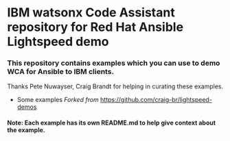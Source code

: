 # IBM watsonx Code Assistant repository for Red Hat Ansible Lightspeed demo

### This repository contains examples which you can use to demo WCA for Ansible to IBM clients.

Thanks Pete Nuwayser, Craig Brandt for helping in curating these examples.
- Some examples _Forked from_ https://github.com/craig-br/lightspeed-demos

#### Note: Each example has its own README.md to help give context about the example.
